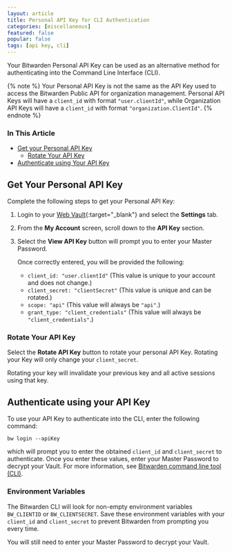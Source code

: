 ```yaml
---
layout: article
title: Personal API Key for CLI Authentication
categories: [miscellaneous]
featured: false
popular: false
tags: [api key, cli]
---
```


Your Bitwarden Personal API Key can be used as an alternative method for authenticating into the Command Line Interface (CLI).

{% note %}
Your Personal API Key is not the same as the API Key used to access the Bitwarden Public API for organization management. Personal API Keys will have a `client_id` with format `"user.clientId"`, while Organization API Keys will have a `client_id` with format `"organization.ClientId"`.
{% endnote %}

### In This Article
- [Get your Personal API Key](#get-your-personal-api-key)
  - [Rotate Your API Key](#rotate-your-api-key)
- [Authenticate using Your API Key](#authenticate-using-your-api-key)

## Get Your Personal API Key

Complete the following steps to get your Personal API Key:

1. Login to your [Web Vault](https://vault.bitwarden.com){:target="_blank"} and select the **Settings** tab.
2. From the **My Account** screen, scroll down to the **API Key** section.
3. Select the **View API Key** button will prompt you to enter your Master Password.

   Once correctly entered, you will be provided the following:
   - `client_id: "user.clientId"` (This value is unique to your account and does not change.)
   - `client_secret: "clientSecret"` (This value is unique and can be rotated.)
   - `scope: "api"` (This value will always be `"api"`.)
   - `grant_type: "client_credentials"` (This value will always be `"client_credentials"`.)

### Rotate Your API Key

Select the **Rotate API Key** button to rotate your personal API Key. Rotating your Key will only change your `client_secret`.

Rotating your key will invalidate your previous key and all active sessions using that key.

## Authenticate using your API Key

To use your API Key to authenticate into the CLI, enter the following command:
```
bw login --apiKey
```
which will prompt you to enter the obtained `client_id` and  `client_secret` to authenticate. Once you enter these values, enter your Master Password to decrypt your Vault. For more information, see [Bitwarden command line tool (CLI)](https://bitwarden.com/help/article/cli/).

### Environment Variables

The Bitwarden CLI will look for non-empty environment variables `BW_CLIENTID` or `BW_CLIENTSECRET`. Save these environment variables with your `client_id` and `client_secret` to prevent Bitwarden from prompting you every time.

You will still need to enter your Master Password to decrypt your Vault.

